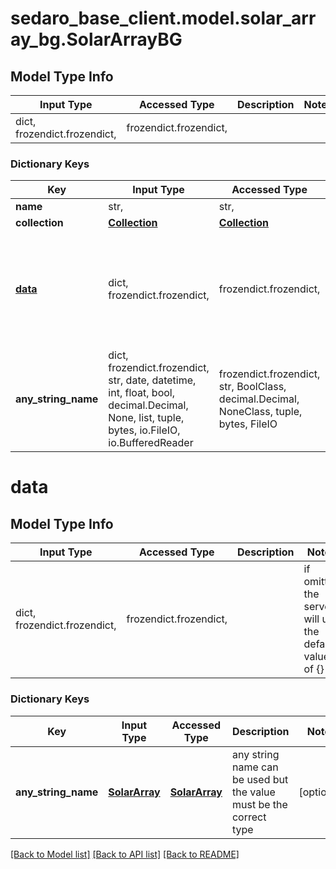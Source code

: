 # sedaro_base_client.model.solar_array_bg.SolarArrayBG

## Model Type Info
Input Type | Accessed Type | Description | Notes
------------ | ------------- | ------------- | -------------
dict, frozendict.frozendict,  | frozendict.frozendict,  |  | 

### Dictionary Keys
Key | Input Type | Accessed Type | Description | Notes
------------ | ------------- | ------------- | ------------- | -------------
**name** | str,  | str,  |  | [optional] 
**collection** | [**Collection**](Collection.md) | [**Collection**](Collection.md) |  | [optional] 
**[data](#data)** | dict, frozendict.frozendict,  | frozendict.frozendict,  |  | [optional] if omitted the server will use the default value of {}
**any_string_name** | dict, frozendict.frozendict, str, date, datetime, int, float, bool, decimal.Decimal, None, list, tuple, bytes, io.FileIO, io.BufferedReader | frozendict.frozendict, str, BoolClass, decimal.Decimal, NoneClass, tuple, bytes, FileIO | any string name can be used but the value must be the correct type | [optional]

# data

## Model Type Info
Input Type | Accessed Type | Description | Notes
------------ | ------------- | ------------- | -------------
dict, frozendict.frozendict,  | frozendict.frozendict,  |  | if omitted the server will use the default value of {}

### Dictionary Keys
Key | Input Type | Accessed Type | Description | Notes
------------ | ------------- | ------------- | ------------- | -------------
**any_string_name** | [**SolarArray**](SolarArray.md) | [**SolarArray**](SolarArray.md) | any string name can be used but the value must be the correct type | [optional] 

[[Back to Model list]](../../README.md#documentation-for-models) [[Back to API list]](../../README.md#documentation-for-api-endpoints) [[Back to README]](../../README.md)

